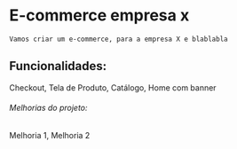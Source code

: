 # E-commerce empresa x

    Vamos criar um e-commerce, para a empresa X e blablabla

## Funcionalidades:

Checkout, Tela de Produto, Catálogo, Home com banner


###### Melhorias do projeto:

Melhoria 1, Melhoria 2